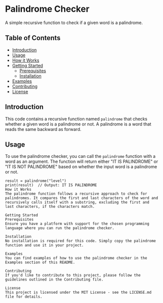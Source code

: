 # Palindrome Checker

A simple recursive function to check if a given word is a palindrome.

## Table of Contents

- [Introduction](#introduction)
- [Usage](#usage)
- [How it Works](#how-it-works)
- [Getting Started](#getting-started)
  - [Prerequisites](#prerequisites)
  - [Installation](#installation)
- [Examples](#examples)
- [Contributing](#contributing)
- [License](#license)

## Introduction

This code contains a recursive function named `palindrome` that checks whether a given word is a palindrome or not. A palindrome is a word that reads the same backward as forward.

## Usage

To use the palindrome checker, you can call the `palindrome` function with a word as an argument. The function will return either "IT IS PALINDROME" or "IT IS NOT PALINDROME" based on whether the input word is a palindrome or not.

```pseudo
result = palindrome("level")
print(result)  // Output: IT IS PALINDROME
How it Works
The palindrome function follows a recursive approach to check for palindromes. It compares the first and last characters of the word and recursively calls itself with a substring, excluding the first and last characters, if the characters match.

Getting Started
Prerequisites
Ensure you have a platform with support for the chosen programming language where you can run the palindrome checker.

Installation
No installation is required for this code. Simply copy the palindrome function and use it in your project.

Examples
You can find examples of how to use the palindrome checker in the Examples section of this README.

Contributing
If you'd like to contribute to this project, please follow the guidelines outlined in the Contributing file.

License
This project is licensed under the MIT License - see the LICENSE.md file for details.

